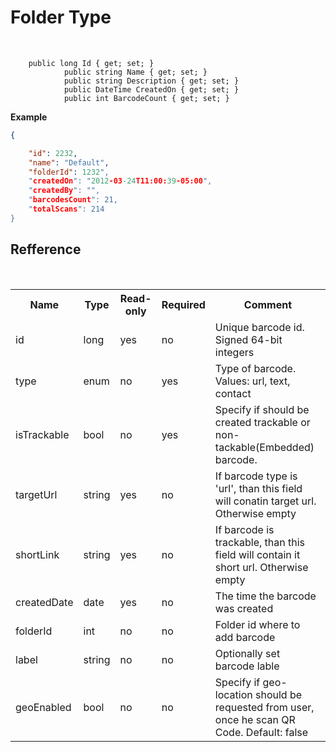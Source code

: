 Folder Type
========

<br />

        public long Id { get; set; }
                public string Name { get; set; }
                public string Description { get; set; }
                public DateTime CreatedOn { get; set; }
                public int BarcodeCount { get; set; }
                
**Example**

```json
{

    "id": 2232,
    "name": "Default", 
    "folderId": 1232",
    "createdOn": "2012-03-24T11:00:39-05:00",
    "createdBy": "",
    "barcodesCount": 21,
    "totalScans": 214
}
```

Refference
----
<br />

<table>
    <tr>
      <th>Name</th>
      <th>Type</th>
      <th>Read-only</th>
      <th>Required</th>
      <th>Comment</th>
    </tr>
    <tr>
        <td>id</td>
        <td>long</td>
        <td>yes</td>
        <td>no</td>
        <td>Unique barcode id. Signed 64-bit integers</td>
    </tr>
    <tr>
        <td>type</td>
        <td>enum</td>
        <td>no</td>
        <td>yes</td>
        <td>Type of barcode. Values: url, text, contact</td>
    </tr>
    <tr>
        <td>isTrackable</td>
        <td>bool</td>
        <td>no</td>
        <td>yes</td>
        <td>Specify if should be created trackable or non-tackable(Embedded) barcode.</td>
    </tr>
    <tr>
        <td>targetUrl</td>
        <td>string</td>
        <td>yes</td>
        <td>no</td>
        <td>If barcode type is 'url', than this field will conatin target url. Otherwise empty</td>
    </tr>
    <tr>
        <td>shortLink</td>
        <td>string</td>
        <td>yes</td>
        <td>no</td>
        <td>If barcode is trackable, than this field will contain it short url. Otherwise empty</td>
    </tr>
    <tr>
        <td>createdDate</td>
        <td>date</td>
        <td>yes</td>
        <td>no</td>
        <td>The time the barcode was created</td>
    </tr>
    <tr>
        <td>folderId</td>
        <td>int</td>
        <td>no</td>
        <td>no</td>
        <td>Folder id where to add barcode</td>
    </tr>
    <tr>
        <td>label</td>
        <td>string</td>
        <td>no</td>
        <td>no</td>
        <td>Optionally set barcode lable</td>
    </tr>
    <tr>
        <td>geoEnabled</td>
        <td>bool</td>
        <td>no</td>
        <td>no</td>
        <td>Specify if geo-location should be requested from user, once he scan QR Code. Default: false</td>
    </tr>
</table>
<br />



